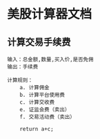 # 美股计算器文档

## 计算交易手续费
```
输入：总金额,数量,买入价,是否免佣
输出：手续费

计算规则：
    a. 计算佣金
    b. 计算平台使用费
    c. 计算交收费
    e. 证监会费（卖出）
    f. 交易活动费（卖出）

    return a+c;
```